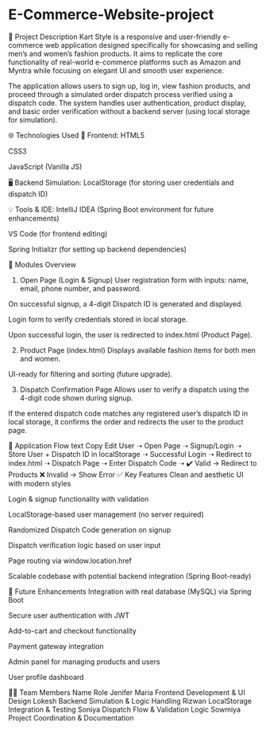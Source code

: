 # E-Commerce-Website-project
📝 Project Description
Kart Style is a responsive and user-friendly e-commerce web application designed specifically for showcasing and selling men’s and women’s fashion products. It aims to replicate the core functionality of real-world e-commerce platforms such as Amazon and Myntra while focusing on elegant UI and smooth user experience.

The application allows users to sign up, log in, view fashion products, and proceed through a simulated order dispatch process verified using a dispatch code. The system handles user authentication, product display, and basic order verification without a backend server (using local storage for simulation).

🌐 Technologies Used
🔧 Frontend:
HTML5

CSS3

JavaScript (Vanilla JS)

🖥 Backend Simulation:
LocalStorage (for storing user credentials and dispatch ID)

💡 Tools & IDE:
IntelliJ IDEA (Spring Boot environment for future enhancements)

VS Code (for frontend editing)

Spring Initializr (for setting up backend dependencies)

🧩 Modules Overview
1. Open Page (Login & Signup)
User registration form with inputs: name, email, phone number, and password.

On successful signup, a 4-digit Dispatch ID is generated and displayed.

Login form to verify credentials stored in local storage.

Upon successful login, the user is redirected to index.html (Product Page).

2. Product Page (index.html)
Displays available fashion items for both men and women.

UI-ready for filtering and sorting (future upgrade).

3. Dispatch Confirmation Page
Allows user to verify a dispatch using the 4-digit code shown during signup.

If the entered dispatch code matches any registered user’s dispatch ID in local storage, it confirms the order and redirects the user to the product page.

🔄 Application Flow
text
Copy
Edit
User ➝ Open Page ➝ Signup/Login ➝ Store User + Dispatch ID in localStorage ➝ 
Successful Login ➝ Redirect to index.html ➝ Dispatch Page ➝ Enter Dispatch Code ➝
✔️ Valid → Redirect to Products
❌ Invalid → Show Error
✅ Key Features
Clean and aesthetic UI with modern styles

Login & signup functionality with validation

LocalStorage-based user management (no server required)

Randomized Dispatch Code generation on signup

Dispatch verification logic based on user input

Page routing via window.location.href

Scalable codebase with potential backend integration (Spring Boot-ready)

🚀 Future Enhancements
Integration with real database (MySQL) via Spring Boot

Secure user authentication with JWT

Add-to-cart and checkout functionality

Payment gateway integration

Admin panel for managing products and users

User profile dashboard

👨‍💻 Team Members
Name	Role
Jenifer Maria	Frontend Development & UI Design
Lokesh	Backend Simulation & Logic Handling
Rizwan	LocalStorage Integration & Testing
Soniya	Dispatch Flow & Validation Logic
Sowmiya	Project Coordination & Documentation
